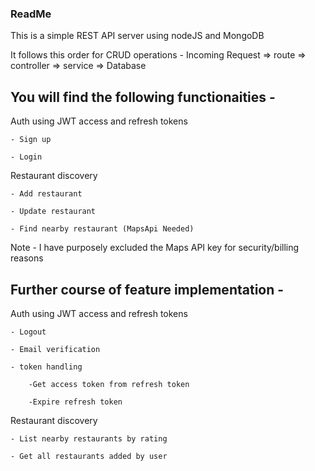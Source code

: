 ### ReadMe

This is a simple REST API server using nodeJS and MongoDB


It follows this order for CRUD operations - 
Incoming Request => route => controller => service => Database

## You will find the following functionaities -


Auth using JWT access and refresh tokens

    - Sign up

    - Login 


Restaurant discovery 

    - Add restaurant

    - Update restaurant

    - Find nearby restaurant (MapsApi Needed)


Note - I have purposely excluded the Maps API key for security/billing reasons


## Further course of feature implementation -


Auth using JWT access and refresh tokens

    - Logout

    - Email verification

    - token handling

        -Get access token from refresh token

        -Expire refresh token


Restaurant discovery 

    - List nearby restaurants by rating

    - Get all restaurants added by user